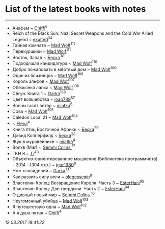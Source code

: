 # List of the latest books with notes
---

* Анафем ~ [Chiffi](users/105/105831994080785626680-google)<sup>6</sup>
* Reich of the Black Sun: Nazi Secret Weapons and the Cold War Allied Legend ~ [exulted](users/100/100599204551896265722-google)<sup>34</sup>
* Тайная комната ~ [Mad Wolf](users/947/94738840-vkontakte)<sup>112</sup>
* Перекурщики ~ [Mad Wolf](users/947/94738840-vkontakte)<sup>111</sup>
* Восток, Запад ~ [Беска](users/157/1577468-vkontakte)<sup>30</sup>
* Подходящая кандидатура ~ [Mad Wolf](users/947/94738840-vkontakte)<sup>110</sup>
* Добро пожаловать в мёртвый дом ~ [Mad Wolf](users/947/94738840-vkontakte)<sup>109</sup>
* Один из близнецов ~ [Mad Wolf](users/947/94738840-vkontakte)<sup>108</sup>
* Король эльфов ~ [Mad Wolf](users/947/94738840-vkontakte)<sup>107</sup>
* Обезьянья лапка ~ [Mad Wolf](users/947/94738840-vkontakte)<sup>106</sup>
* Сёгун. Книга 1 ~ [Garka](users/115/115753719718250012620-google)<sup>138</sup>
* Цвет волшебства ~ [joan789](users/240/2401650-vkontakte)<sup>57</sup>
* Волны гасят ветер ~ [miatka](users/351/35140437-vkontakte)<sup>6</sup>
* Сова ~ [Mad Wolf](users/947/94738840-vkontakte)<sup>105</sup>
* Caledon Local 21 ~ [Mad Wolf](users/947/94738840-vkontakte)<sup>104</sup>
*  ~ [Elena](users/459/459594264-yandex)<sup>4</sup>
* Книга птиц Восточной Африки ~ [Беска](users/157/1577468-vkontakte)<sup>29</sup>
* Дэвид Копперфилд ~ [Беска](users/157/1577468-vkontakte)<sup>28</sup>
* Жук в муравейнике ~ [miatka](users/351/35140437-vkontakte)<sup>4</sup>
* Волхв (Маг) ~ [Semmi Colins ](users/100/100632786848817999592-google)<sup>17</sup>
* ГКН 8 ~ [Tr](users/122/12282474-vkontakte)<sup>43</sup>
* Объектно-ориентированное мышление (Библиотека программиста) - 2014 - (304 стр.) ~ [igor1980](users/100/100003094239547-facebook)<sup>9</sup>
* Нож сновидений ~ [Garka](users/115/115753719718250012620-google)<sup>137</sup>
* Как развить силу воли ~ [olegessenin](users/390/3901448-vkontakte)<sup>8</sup>
* Властелин Колец: Возвращение Короля. Часть 3 ~ [EsterHani](users/305/30558181-vkontakte)<sup>95</sup>
* Властелин Колец: Две твердыни. Часть 2 ~ [EsterHani](users/305/30558181-vkontakte)<sup>94</sup>
* О дивный новый мир ~ [Semmi Colins ](users/100/100632786848817999592-google)<sup>16</sup>
* Неугомонный убийца ~ [Mad Wolf](users/947/94738840-vkontakte)<sup>103</sup>
* Я путешествую одна ~ [Mad Wolf](users/947/94738840-vkontakte)<sup>102</sup>
* А я дура пятая ~ [Chiffi](users/105/105831994080785626680-google)<sup>4</sup>


_12.03.2017 18:41:22_
